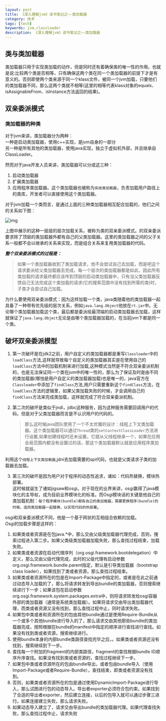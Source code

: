```yaml
---
layout: post
title: 《深入理解jvm》读书笔记之——类加载器
category: 技术
tags: [tech]
keywords: jvm,classloader
description: 《深入理解jvm》读书笔记之——类加载器
---
```



## 类与类加载器   

类加载器只用于实现类加载的动作，但是同时还有着确保类的唯一性的作用。也就是说:比较两个类是否相等，只有确保这两个类在同一个类加载器的前提下才是有意义的。否则即使两个类来源于同一个klass文件，被同一个jvm加载，只要他们的类加载器不同，那么这两个类就不相等(这里的相等代表klass对象的equals、isAssignableFrom、isInstance方法返回的结果)。   

## 双亲委派模式   

### 类加载器的种类   

对于jvm来讲，类加载器分为两种：   
一种是启动类加载器，使用c++实现，是jvm自身的一部分   
另一种是所有其他的类加载器，使用java实现，独立于虚拟机外部，并且继承自ClassLoader。   

然而对于java开发人员来讲，类加载器可以分成这三种：   
1. 启动类加载器   
2. 扩展类加载器   
3. 应用程序类加载器。这个类加载器也被称为`系统类加载器`，负责加载用户路径上的类库，开发者可以直接使用这个类加载器。   

对于jvm加载一个类而言，是通过上面的三种类加载器相互配合加载的，他们之间的关系如下图：  

![img](http://7xpz5v.com1.z0.glb.clouddn.com/classloader-doubler-parent)  

上图中展示的这种一层层的层次加载关系，被称为类的双亲委派模式。的双亲委派要求除了顶层的类加载器外都有自己的父类加载器。这里的类加载器之间的父子关系一般都不会以继承的关系来实现，而是组合关系来复用类加载器的代码。   

***整个双亲委派模式的过程是：***   
> 如果一个类加载器收到了类加载请求，他不会尝试自己去加载，而是吧这个请求委派给父类加载器去完成，每一个层次的类加载器都是如此，因此所有类加载的请求最终都应该传到顶层的启动类加载器中，只有当父类加载器反馈自己无法完成这个类加载的请求(它的搜索范围中没有找到所需的类)时，子类才会尝试自己加载。      

为什么要使用双亲委派模式：因为这样加载一个类，java类随着他的类加载器一起具备了一种带有优先级的层次关系，例如`java.lang.Object`他放在`rt.jar`中。无论哪个类加载器加载这个类，最后都是委派给最顶端的启动类加载器去加载，这样就保证了`java.lang.Object`无论是由哪个类加载器加载的，在当前jvm下都是同一个类。     

## 破坏双亲委派模型    

1. 第一次破坏是在jdk2之前，用户自定义的类加载器都是重写`Classloader`中的`loadClass`方法,这样就导致每个自定义的类加载器其实是在使用自己的`loadClass`方法中的加载机制来进行加载,这种模式当然是不符合双亲委派机制的，也是无法保证同一个类在jvm中的唯一性的，那么为了保证及时是由不同的类加载器(哪怕是用户自定义的类加载器加载)也是唯一的，java官方在`Classloader`中添加了`findClass`方法,用户只需要重新这个`findClass`方法，在`loadClass`方法的逻辑里，如果父类加载失败的时候，才会调用自己的`findClass`方法来完成类加载，这样就完成了符合双亲委派机制。  

2. 第二次的破坏是类似于jndi，jdbc这种服务，因为这种服务需要回调用户的代码，但是对于父类加载器而言是不认识用户的代码的。   

   > 那么这时候java团队使用了一个不太优雅的设计：线程上下文类加载器。这个类加载器可以通过`Thread`类的`setContextClassLoader`方法进行设置,如果创建线程时还未设置，它就从父线程继承一个，如果在应用全局范围内都没有设置过的话，那这个类加载器默认就是应用程序类加载器。  

利用这个`线程上下文类加载器`,jdni去加载需要的spi代码，也就是父类请求子类的加载器去加载。   

3. 第三次的破坏是因为用户对于程序的动态性追求，诸如：代码热替换，模块热部署。  
这时候就诞生了诸如jigsaw和osgi。对于现在的业界来讲，osgi赢得了java模块化的主导权，成为目前业界模块化的标准。而Osgi模块话的关键是他自己的类加载机制：`每个程序模块(bundle)都有自己的类加载器，需要更换程序(bundle)的时候，连同类加载器一起替换，以实现代码的热部署`。  

osgi和双亲委派模式不同，他是一个基于网状的互相组合依赖的加载。   
Osgi的加载步骤是这样的：    

1. 如果类或者资源是在包java.*中，那么交由父级类加载器代理完成，否则，搜索过程进入第二步。如果父类级类加载器加载失败，那么查找过程结束，加载失败。   
2. 如果类或者资源在启动代理序列（org.osgi.framework.bootdelegation）中定义，那么交由父级代理完成，此时的父级代理有启动参数org.osgi.framework.bundle.parent指定，默认是引导类加载器（bootstrap class loader），如果找到了类或者资源，那么查找过程结束。   
3. 如果类或者资源所在的包是在Import-Package中指定的，或者是在此之前通过动态导入加载的了，那么将请求转发到导出bundle的类加载器，否则搜索继续进行下一步；如果该包在启动参数org.osgi.framework.system.packages.extra中，则将请求转发给osgi容器外部的类加载器（通常是系统类加载器）。如果将请求交由导出类加载器代理，而类或者资源又没有找到，那么查找过程中止，同时请求失败。  
4. 如果包中类或者和资源所在的包由其他bundle通过是使用Require-Bundle从一个或多个其他bundle进行导入的了，那么请求交由其他那些bundle的类加载器完成，按照根据在bundle的manifest中指定的顺序进行查找进行查找。如果没有找到类或者资源，搜索继续进行。   
5. 使用bundle本身的内部bundle类路径查找完毕之后，。如果类或者资源还没有找到，搜索继续到下一步。   
6. 查找每一个附加的fragment的内部类路径，fragment的查找根据bundle ID顺序升序查找。如果没有找到类或者资源的，查找过程继续下一步。   
7. 如果包中类或者资源所在的包由bundle导出，或者包由bundle导入（使用Import-Package或者Require-Bundle），查找结束，即类或者资源没有找到。   
8. 否则，如果类或者资源所在的包是通过使用DynamicImport-Package进行导入，那么试图进行包的动态导入。导出者exporter必须符合包约束。如果找到了合适的导出者exporter，然后建立连接，以后的包导入就可以通过步骤三进行。如果连接建立失败，那么请求失败。   
9. 如果动态导入建立了，请求交由导出bundle的类加载器代理。如果代理查找失败，那么查找过程中止，请求失败   
